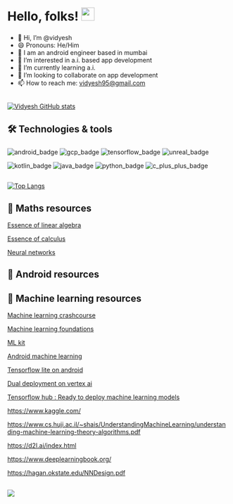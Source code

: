 # Hello, folks! <img src="https://raw.githubusercontent.com/MartinHeinz/MartinHeinz/master/wave.gif" width="30px">
###
<!--## Hi there 👋

<!--
**vidyesh95/vidyesh95** is a ✨ _special_ ✨ repository because its `README.md` (this file) appears on your GitHub profile.

Here are some ideas to get you started:

- 🔭 I’m currently working on ...
- 🌱 I’m currently learning ...
- 👯 I’m looking to collaborate on ...
- 🤔 I’m looking for help with ...
- 💬 Ask me about ...
- 📫 How to reach me: ...
- 😄 Pronouns: ...
- ⚡ Fun fact: ...
-->
- 👋 Hi, I’m @vidyesh
- 😄 Pronouns: He/Him
- 💬 I am an android engineer based in mumbai
- 👀 I’m interested in a.i. based app development
- 🌱 I’m currently learning a.i.
- 💞️ I’m looking to collaborate on app development
- 📫 How to reach me: vidyesh95@gmail.com
##
[![Vidyesh GitHub stats](https://github-readme-stats.vercel.app/api?username=vidyesh95)](https://github.com/vidyesh95/github-readme-stats)
##
## 🛠️ Technologies & tools
###
![android_badge](https://user-images.githubusercontent.com/13806493/134798861-d71a5be2-5038-4e89-9731-f3b07c74b7c6.png)
![gcp_badge](https://user-images.githubusercontent.com/13806493/134797912-2bc92ce6-ff52-45dd-8c3f-341876b43437.png)
![tensorflow_badge](https://user-images.githubusercontent.com/13806493/134797919-dc0c196f-02ee-4b19-846f-e791ccd86dc7.png)
![unreal_badge](https://user-images.githubusercontent.com/13806493/134797924-1bccd09a-a8fb-4dd7-8982-2c3c06954afb.png)

![kotlin_badge](https://user-images.githubusercontent.com/13806493/134797932-3c37118f-7372-4176-9deb-d104ecd54add.png)
![java_badge](https://user-images.githubusercontent.com/13806493/134797935-1fcd7450-4ac5-43a6-a39a-003e3ddd7587.png)
![python_badge](https://user-images.githubusercontent.com/13806493/134797941-756cf53a-b2cb-4b47-b9a8-3e19100097db.png)
![c_plus_plus_badge](https://user-images.githubusercontent.com/13806493/134798008-3bffe4af-ca55-4013-9034-701125e495eb.png)
##
[![Top Langs](https://github-readme-stats.vercel.app/api/top-langs/?username=vidyesh95&langs_count=8)](https://github.com/vidyesh95/github-readme-stats)
##
## 📘 Maths resources
[Essence of linear algebra](https://www.youtube.com/playlist?list=PLZHQObOWTQDPD3MizzM2xVFitgF8hE_ab)

[Essence of calculus](https://www.youtube.com/playlist?list=PLZHQObOWTQDMsr9K-rj53DwVRMYO3t5Yr)

[Neural networks](https://www.youtube.com/playlist?list=PLZHQObOWTQDNU6R1_67000Dx_ZCJB-3pi)
##
## 📗 Android resources
##
## 📙 Machine learning resources
[Machine learning crashcourse](https://developers.google.com/machine-learning/crash-course/ml-intro)

[Machine learning foundations](https://www.youtube.com/playlist?list=PLOU2XLYxmsII9mzQ-Xxug4l2o04JBrkLV)

[ML kit](https://developers.google.com/ml-kit/)

[Android machine learning](https://developer.android.com/courses/pathways/android-week2-machine-learning?hl=en)

[Tensorflow lite on android](https://www.tensorflow.org/lite/guide/android)

[Dual deployment on vertex ai](https://cloud.google.com/blog/topics/developers-practitioners/dual-deployments-vertex-ai)

[Tensorflow hub : Ready to deploy machine learning models](https://tfhub.dev/)

https://www.kaggle.com/

https://www.cs.huji.ac.il/~shais/UnderstandingMachineLearning/understanding-machine-learning-theory-algorithms.pdf

https://d2l.ai/index.html

https://www.deeplearningbook.org/

https://hagan.okstate.edu/NNDesign.pdf

##
![](https://komarev.com/ghpvc/?username=vidyesh95)
